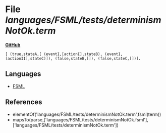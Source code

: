# File _languages/FSML/tests/determinismNotOk.term_
**[GitHub](https://github.com/softlang/yas/blob/master/languages/FSML/tests/determinismNotOk.term)**
```
[ (true,stateA,[ (eventI,[actionI],stateB), (eventI,[actionII],stateC)]), (false,stateB,[]), (false,stateC,[])].
```

## Languages
* [FSML](../languages/FSML.md)

## References
* elementOf('languages/FSML/tests/determinismNotOk.term',fsml(term))
* mapsTo(parse,['languages/FSML/tests/determinismNotOk.fsml'],['languages/FSML/tests/determinismNotOk.term'])
